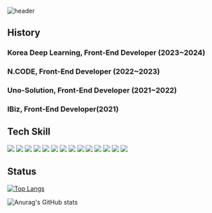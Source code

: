 

![header](https://capsule-render.vercel.app/api?text=Myung%Jun%Kim&type=Cylinder&fontColor=ffffff&animation=blink&color=000000)

  
## History

### Korea Deep Learning, Front-End Developer (2023~2024)
### N.CODE, Front-End Developer (2022~2023)
### Uno-Solution, Front-End Developer (2021~2022)
### IBiz, Front-End Developer(2021)

## Tech Skill

<div >
<img src="https://img.shields.io/badge/HTML5-E34F26?style=for-the-badge&logo=HTML5&logoColor=white"/> 
  
<img src="https://img.shields.io/badge/CSS3-1572B6?style=for-the-badge&logo=CSS3&logoColor=white"/>
  
<img src="https://img.shields.io/badge/javascript-F7DF1E?style=for-the-badge&logo=javascript&logoColor=white">

<img src="https://img.shields.io/badge/typescript-3178C6?style=for-the-badge&logo=typescript&logoColor=white">

<img src="https://img.shields.io/badge/react-61DAFB?style=for-the-badge&logo=react&logoColor=white">

<img src="https://img.shields.io/badge/next.js-000000?style=for-the-badge&logo=nextdotjs&logoColor=white">

<img src="https://img.shields.io/badge/mobx-FF9955?style=for-the-badge&logo=mobx&logoColor=white">

<img src="https://img.shields.io/badge/recoil-3578E5?style=for-the-badge&logo=recoil&logoColor=white">

<img src="https://img.shields.io/badge/Zustand-004008?style=for-the-badge&logo=Zustand&logoColor=white">

<img src="https://img.shields.io/badge/styledcomponents-DB7093?style=for-the-badge&logo=styledcomponents&logoColor=white">

<img src="https://img.shields.io/badge/tailwindcss-06B6D4?style=for-the-badge&logo=tailwindcss&logoColor=white">

<img src="https://img.shields.io/badge/antdesign-0170FE?style=for-the-badge&logo=antdesign&logoColor=white">

<img src="https://img.shields.io/badge/github-181717?style=for-the-badge&logo=github&logoColor=white">

<img src="https://img.shields.io/badge/amazons3-569A31?style=for-the-badge&logo=amazons3&logoColor=white"> 

</div>


## Status

[![Top Langs](https://github-readme-stats.vercel.app/api/top-langs/?username=JOHNKIM-KK&langs_count=10&layout=compact&theme=dark)](https://github.com/JOHNKIM-KK/JOHNKIM-KK)

![Anurag's GitHub stats](https://github-readme-stats.vercel.app/api?username=JOHNKIM-KK&show_icons=true&theme=dark)



<!--
**JOHNKIM-KK/JOHNKIM-KK** is a ✨ _special_ ✨ repository because its `README.md` (this file) appears on your GitHub profile.

Here are some ideas to get you started:

- 🔭 I’m currently working on ...
- 🌱 I’m currently learning ...
- 👯 I’m looking to collaborate on ...
- 🤔 I’m looking for help with ...
- 💬 Ask me about ...
- 📫 How to reach me: ...
- 😄 Pronouns: ...
- ⚡ Fun fact: ...
-->
